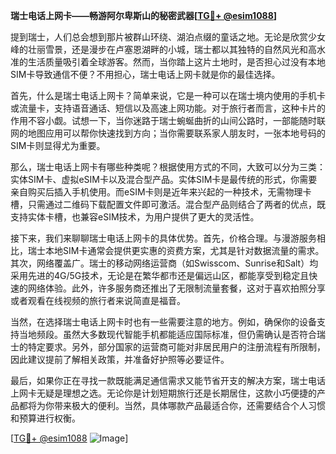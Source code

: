 **瑞士电话上网卡——畅游阿尔卑斯山的秘密武器[[TG💪+ @esim1088](https://t.me/s/esim1088)]**

提到瑞士，人们总会想到那片被群山环绕、湖泊点缀的童话之地。无论是欣赏少女峰的壮丽雪景，还是漫步在卢塞恩湖畔的小城，瑞士都以其独特的自然风光和高水准的生活质量吸引着全球游客。然而，当你踏上这片土地时，是否担心过没有本地SIM卡导致通信不便？不用担心，瑞士电话上网卡就是你的最佳选择。

首先，什么是瑞士电话上网卡？简单来说，它是一种可以在瑞士境内使用的手机卡或流量卡，支持语音通话、短信以及高速上网功能。对于旅行者而言，这种卡片的作用不容小觑。试想一下，当你迷路于瑞士蜿蜒曲折的山间公路时，一部能随时联网的地图应用可以帮你快速找到方向；当你需要联系家人朋友时，一张本地号码的SIM卡则显得尤为重要。

那么，瑞士电话上网卡有哪些种类呢？根据使用方式的不同，大致可以分为三类：实体SIM卡、虚拟eSIM卡以及混合型产品。实体SIM卡是最传统的形式，你需要亲自购买后插入手机使用。而eSIM卡则是近年来兴起的一种技术，无需物理卡槽，只需通过二维码下载配置文件即可激活。混合型产品则结合了两者的优点，既支持实体卡槽，也兼容eSIM技术，为用户提供了更大的灵活性。

接下来，我们来聊聊瑞士电话上网卡的具体优势。首先，价格合理。与漫游服务相比，瑞士本地SIM卡通常会提供更实惠的资费方案，尤其是针对数据流量的需求。其次，网络覆盖广。瑞士的移动网络运营商（如Swisscom、Sunrise和Salt）均采用先进的4G/5G技术，无论是在繁华都市还是偏远山区，都能享受到稳定且快速的网络体验。此外，许多服务商还推出了无限制流量套餐，这对于喜欢拍照分享或者观看在线视频的旅行者来说简直是福音。

当然，在选择瑞士电话上网卡时也有一些需要注意的地方。例如，确保你的设备支持当地频段。虽然大多数现代智能手机都能适应国际标准，但仍需确认是否符合瑞士的特定要求。另外，部分国家的运营商可能对非居民用户的注册流程有所限制，因此建议提前了解相关政策，并准备好护照等必要证件。

最后，如果你正在寻找一款既能满足通信需求又能节省开支的解决方案，瑞士电话上网卡无疑是理想之选。无论你是计划短期旅行还是长期居住，这款小巧便捷的产品都将为你带来极大的便利。当然，具体哪款产品最适合你，还需要结合个人习惯和预算进行权衡。

[[TG💪+ @esim1088](https://t.me/s/esim1088) ![Image](https://i.postimg.cc/4NQfJmqS/Snipaste-2025-05-13-00-14-12.png)]